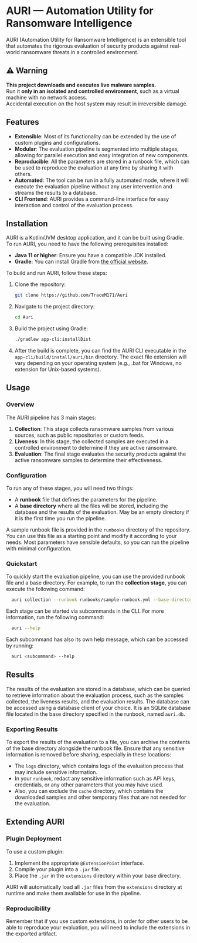 # **AURI** — Automation Utility for Ransomware Intelligence

AURI (Automation Utility for Ransomware Intelligence) is an extensible tool that automates the rigorous evaluation of
security products against real-world ransomware threats in a controlled environment.

## ⚠️ Warning

**This project downloads and executes live malware samples.**  
Run it **only in an isolated and controlled environment**, such as a virtual machine with no network access.  
Accidental execution on the host system may result in irreversible damage.

## Features

- **Extensible**: Most of its functionality can be extended by the use of custom plugins and configurations.
- **Modular**: The evaluation pipeline is segmented into multiple stages, allowing for parallel execution and easy
  integration of new components.
- **Reproducible**: All the parameters are stored in a runbook file, which can be used to reproduce the evaluation at
  any time by sharing it with others.
- **Automated**: The tool can be run in a fully automated mode, where it will execute the evaluation pipeline without
  any user intervention and streams the results to a database.
- **CLI Frontend**: AURI provides a command-line interface for easy interaction and control of the evaluation process.

## Installation

AURI is a Kotlin/JVM desktop application, and it can be built using Gradle. To run AURI, you need to have the following
prerequisites installed:

- **Java 11 or higher**: Ensure you have a compatible JDK installed.
- **Gradle**: You can install Gradle from [the official website](https://gradle.org/install/).

To build and run AURI, follow these steps:

1. Clone the repository:
   ```bash
   git clone https://github.com/TraceM171/Auri
    ```

2. Navigate to the project directory:
    ```bash
    cd Auri
    ```

3. Build the project using Gradle:
    ```bash
    ./gradlew app-cli:installDist
    ```
4. After the build is complete, you can find the AURI CLI executable in the `app-cli/build/install/auri/bin` directory.
   The exact file extension will vary depending on your operating system (e.g., .bat for Windows, no extension for
   Unix-based systems).

## Usage

### Overview

The AURI pipeline has 3 main stages:

1. **Collection**: This stage collects ransomware samples from various sources, such as public repositories or custom
   feeds.
2. **Liveness**: In this stage, the collected samples are executed in a controlled environment to determine if they are
   active ransomware.
3. **Evaluation**: The final stage evaluates the security products against the active ransomware samples to determine
   their effectiveness.

### Configuration

To run any of these stages, you will need two things:

- A **runbook** file that defines the parameters for the pipeline.
- A **base directory** where all the files will be stored, including the database and the results of the evaluation. May
  be an empty directory if it is the first time you run the pipeline.

A sample runbook file is provided in the `runbooks` directory of the repository. You can use this file as a starting
point and modify it according to your needs. Most parameters have sensible defaults, so you can run the pipeline with
minimal configuration.

### Quickstart

To quickly start the evaluation pipeline, you can use the provided runbook file and a base directory. For example, to
run the **collection stage**, you can execute the following command:

```bash
  auri collection --runbook runbooks/sample-runbook.yml --base-directory /path/to/base/dir
```

Each stage can be started via subcommands in the CLI. For more information, run the following command:

```bash
  auri --help
```

Each subcommand has also its own help message, which can be accessed by running:

```bash
  auri <subcommand> --help
```

## Results

The results of the evaluation are stored in a database, which can be queried to retrieve information about the
evaluation process, such as the samples collected, the liveness results, and the evaluation results. The database can be
accessed using a database client of your choice. It is an SQLite database file located in the base directory specified
in the runbook, named `auri.db`.

### Exporting Results

To export the results of the evaluation to a file, you can archive the contents of the base directory alongside the
runbook file.
Ensure that any sensitive information is removed before sharing, especially in these locations:

- The `logs` directory, which contains logs of the evaluation process that may include sensitive information.
- In your `runbook`, redact any sensitive information such as API keys, credentials, or any other parameters that you
  may have used.
- Also, you can exclude the `cache` directory, which contains the downloaded samples and other temporary files that are
  not needed for the evaluation.

## Extending AURI

### Plugin Deployment

To use a custom plugin:

1. Implement the appropriate `@ExtensionPoint` interface.
2. Compile your plugin into a `.jar` file.
3. Place the `.jar` in the `extensions` directory within your base directory.

AURI will automatically load all `.jar` files from the `extensions` directory at runtime and make them available for use
in the pipeline.

### Reproducibility

Remember that if you use custom extensions, in order for other users to be able to reproduce your evaluation, you will
need to include the extensions in the exported artifact.